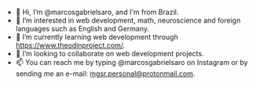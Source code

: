 - 👋 Hi, I’m @marcosgabrielsaro, and I'm from Brazil.
- 👀 I’m interested in web development, math, neuroscience and foreign languages such as English and Germany.
- 🌱 I’m currently learning web development through https://www.theodinproject.com/.
- 💞️ I’m looking to collaborate on web development projects.
- 📫 You can reach me by typing @marcosgabrielsaro on Instagram or by sending me an e-mail: mgsr.personal@protonmail.com.

<!---
marcosgabrielsaro/marcosgabrielsaro is a ✨ special ✨ repository because its `README.md` (this file) appears on your GitHub profile.
You can click the Preview link to take a look at your changes.
--->
